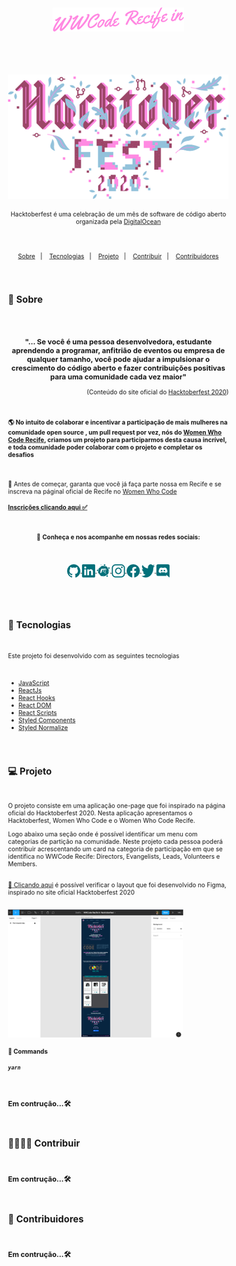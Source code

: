 <h1 align="center">
  <img alt="Title" src=".github/participationPink.svg" width="300px" />
</h1>
<br/>
<br/>
<h1 align="center">
  <a href="https://hacktoberfest.digitalocean.com/" target="_blank" width="600px">
    <img alt="Hactoberfest loho" src=".github/hacktoberfest2020.svg" width="600px" />
  </a>
</h1>
<p align="center">Hacktoberfest é uma celebração de um mês de software de código aberto organizada pela <a href="https://www.digitalocean.com/" target="_blank">DigitalOcean</a></p>
<br/>
<br/>
<p align="center">
  <a href="#memo-license">Sobre</a>&nbsp;&nbsp;&nbsp;|&nbsp;&nbsp;&nbsp;
  <a href="#floppy_disk-technology">Tecnologias</a>&nbsp;&nbsp;&nbsp;|&nbsp;&nbsp;&nbsp;
  <a href="#computer-project">Projeto</a>&nbsp;&nbsp;&nbsp;|&nbsp;&nbsp;&nbsp;
  <a href="#family_man_man_boy_boy-contribute">Contribuir</a>&nbsp;&nbsp;&nbsp;|&nbsp;&nbsp;&nbsp;
  <a href="#blue_heart-contributors">Contribuidores</a>
</p>
<br/>
<br/>

## :memo: Sobre
<br/>
<br/>
<h3 align="center">"... Se você é uma pessoa desenvolvedora, estudante aprendendo a programar, anfitrião de eventos ou empresa de qualquer tamanho, você pode ajudar a impulsionar o crescimento do código aberto e fazer contribuições positivas para uma comunidade cada vez maior"</h3><p align="end">(Conteúdo do site oficial do <a href="https://www.digitalocean.com/" target="_blank">Hacktoberfest 2020</a>)</p>
<br/>
<h4>🌎  No intuito de colaborar e incentivar a participação de mais mulheres na comunidade  open source , um pull request  por vez, nós do <a href="https://www.womenwhocode.com/recife" target="_blank">Women Who Code Recife</a>, criamos um projeto para participarmos desta causa incrível, e toda comunidade poder colaborar com o projeto e completar os desafios </h4>
<br/>
<p>🎯 Antes de começar, garanta que você já faça parte nossa em Recife e se inscreva na páginal oficial de Recife no <a href="https://www.womenwhocode.com" target="_blank">Women Who Code</a></p><a href="https://membership.womenwhocode.com/email"><h4>Inscrições clicando aqui ✅</h4></a>
<br/> 
<p align="center">📲  <strong>Conheça e nos acompanhe em nossas redes sociais:</strong></p>
<br/>
<h3 align="center">
  <a href="https://github.com/womenwhocoderecife" target="_blank" width="80px" align="center">
    <img alt="Github" src=".github/github.svg" width="30px" align="center"/>
  </a>
  <a href="https://www.linkedin.com/company/women-who-code-recife/" target="_blank" width="80px" align="center">
    <img alt="Linkedin" src=".github/linkedin.svg" width="30px" align="center"/>
  </a>
  <a href="https://www.meetup.com/pt-BR/Women-Who-Code-Recife/" target="_blank" width="80px" align="center">
    <img alt="Meetup" src=".github/meetup.svg" width="30px" align="center"/>
  </a>
  <a href="https://www.instagram.com/wwcoderecife" target="_blank" width="80px" align="center">
    <img alt="Instagram" src=".github/instagram.svg" width="30px" align="center"/>
  </a>
  <a href="https://www.facebook.com/groups/wwcrecife/" target="_blank" width="80px" align="center">
    <img alt="Facebook" src=".github/faceb00k.svg" width="30px" align="center"/>
  </a>
  <a href="https://twitter.com/WWCode_Recife" target="_blank" width="80px" align="center">
    <img alt="Twitter" src=".github/twitter.svg" width="30px" align="center"/>
  </a>
  <a href="https://discord.gg/vNfAb4" target="_blank" width="80px" align="center">
    <img alt="Twitter" src=".github/discord.svg" width="30px" align="center"/>
  </a>
</h3>
<br/>
<br/>
<br/>

## :floppy_disk: Tecnologias
<br/>
<p>Este projeto foi desenvolvido com as seguintes tecnologias</p>
<br/>
<ul>
  <li><a href="https://developer.mozilla.org/pt-BR/docs/Aprender/JavaScript" target="_blank">JavaScript</a></li>
  <li><a href="https://reactjs.org/" target="_blank">ReactJs</a></li>
  <li><a href="https://pt-br.reactjs.org/docs/hooks-intro.html" target="_blank">React Hooks</a></li>
  <li><a href="https://pt-br.reactjs.org/docs/react-dom.html" target="_blank">React DOM</a></li>
  <li><a href="https://github.com/facebook/create-react-app/tree/master/packages/react-scripts" target="_blank">React Scripts</a></li>
  <li><a href="https://styled-components.com/" target="_blank">Styled Components</a></li>
  <li><a href="https://www.npmjs.com/package/styled-normalize" target="_blank">Styled Normalize</a></li>
</ul>
<br/>
<br/>

## :computer: Projeto
<br/>
<p>O projeto consiste em uma aplicação one-page que foi inspirado na página oficial do Hacktoberfest 2020. Nesta aplicação apresentamos o Hacktoberfest, Women Who Code e o <storng>Women Who Code Recife</storng>.</p>Logo abaixo uma seção onde é possível identificar um menu com categorias de partição na comunidade. Neste projeto cada pessoa poderá contribuir acrescentando um card na categoria de participação em que se identifica no WWCode Recife: Directors, Evangelists, Leads, Volunteers e Members.
<br/>
<br/>
<p>
<a lign="center" href="https://www.figma.com/file/3F1RZgqXn7iLza3s5rFHyF/WWCode-Recife-in-Hacktoberfest?node-id=0%3A1" target="_blank">🎨 Clicando aqui</a> é possível verificar o layout que foi desenvolvido no Figma, inspirado no site oficial Hacktoberfest 2020</p>
<br/>
<a href="https://www.figma.com/file/3F1RZgqXn7iLza3s5rFHyF/WWCode-Recife-in-Hacktoberfest?node-id=0%3A1" target="_blank" width="600px">
    <img alt="Image figma" src=".github/figma.png" width="400px" />
  </a>


#### 🔢 Commands

##### **`yarn`**
<br/>
<h3>Em contrução...🛠️ </h3>
<br/>

## :family_man_man_boy_boy: Contribuir
<br/>
<h3>Em contrução...🛠️ </h3>
<br/>

## :purple_heart: Contribuidores
<br/>
<h3>Em contrução...🛠️ </h3>
<br/>